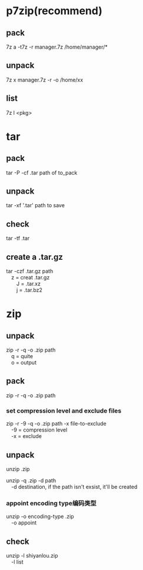 # p7zip(recommend)
## pack
7z a -t7z -r manager.7z /home/manager/*  
## unpack
7z x manager.7z -r -o /home/xx  
## list
7z l \<pkg\>  
# tar
## pack
tar -P -cf .tar path of to_pack  
## unpack
tar -xf '.tar' path to save  
## check
tar -tf .tar  
## create a .tar.gz
tar -czf .tar.gz path  
&emsp;z = creat .tar.gz  
&emsp;&emsp;J = .tar.xz  
&emsp;&emsp;j = .tar.bz2  
# zip
## unpack
zip -r -q -o .zip path  
&emsp;q = quite  
&emsp;o = output  
## pack
zip -r -q -o .zip path  
### set compression level and exclude files  
zip -r -9 -q -o .zip path -x file-to-exclude  
&emsp;-9 = compression level  
&emsp;-x = exclude  
## unpack
unzip .zip  

unzip -q .zip -d path  
&emsp;-d destination, if the path isn't exsist, it'll be created  
### appoint encoding type编码类型
unzip -o encoding-type .zip  
&emsp;-o appoint  
## check
unzip -l shiyanlou.zip  
&emsp;-l list  

